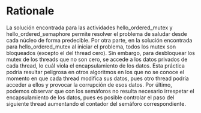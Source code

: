 # Rationale
La solución encontrada para las actividades hello_ordered_mutex y hello_ordered_semaphore permite resolver el problema de saludar desde 
cada núcleo de forma predecible. 
Por otra parte, en la solución encontrada para hello_ordered_mutex  al iniciar el problema, todos los mutex son bloqueados (excepto el del 
thread cero). Sin embargo, para desbloquear los mutex de los threads que no son cero, se accede a los datos privados de cada thread, 
lo cuál viola el encapsulamiento de los datos. Esta práctica podría resultar peligrosa en otros algoritmos en los que no se conoce el 
momento en que cada thread modifica sus datos, pues otro thread podría acceder a ellos y provocar la corrupción de esos datos.
Por último, podemos observar que con los semáforos no resulta necesario irrespetar el encapsulamiento de los datos, pues es posible 
controlar el paso del siguiente thread aumentando el contador del semáforo correspondiente.
